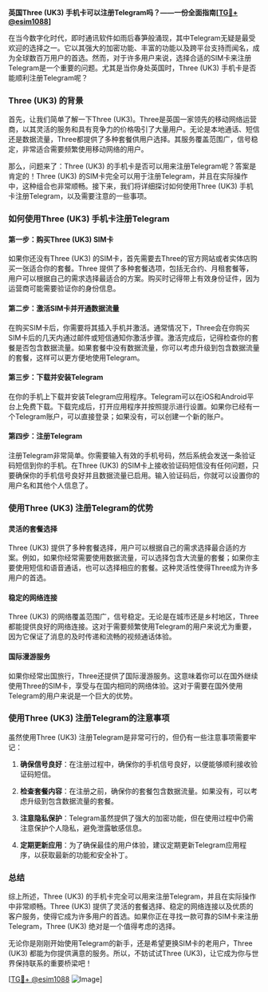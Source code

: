 **英国Three (UK3) 手机卡可以注册Telegram吗？——一份全面指南[[TG💪+ @esim1088](https://t.me/s/esim1088)]**

在当今数字化时代，即时通讯软件如雨后春笋般涌现，其中Telegram无疑是最受欢迎的选择之一。它以其强大的加密功能、丰富的功能以及跨平台支持而闻名，成为全球数百万用户的首选。然而，对于许多用户来说，选择合适的SIM卡来注册Telegram是一个重要的问题。尤其是当你身处英国时，Three (UK3) 手机卡是否能顺利注册Telegram呢？

### Three (UK3) 的背景

首先，让我们简单了解一下Three (UK3)。Three是英国一家领先的移动网络运营商，以其灵活的服务和具有竞争力的价格吸引了大量用户。无论是本地通话、短信还是数据流量，Three都提供了多种套餐供用户选择。其服务覆盖范围广，信号稳定，非常适合需要频繁使用移动网络的用户。

那么，问题来了：Three (UK3) 的手机卡是否可以用来注册Telegram呢？答案是肯定的！Three (UK3) 的SIM卡完全可以用于注册Telegram，并且在实际操作中，这种组合也非常顺畅。接下来，我们将详细探讨如何使用Three (UK3) 手机卡注册Telegram，以及需要注意的一些事项。

### 如何使用Three (UK3) 手机卡注册Telegram

#### 第一步：购买Three (UK3) SIM卡

如果你还没有Three (UK3) 的SIM卡，首先需要去Three的官方网站或者实体店购买一张适合你的套餐。Three 提供了多种套餐选项，包括无合约、月租套餐等，用户可以根据自己的需求选择最适合的方案。购买时记得带上有效身份证件，因为运营商可能需要验证你的身份信息。

#### 第二步：激活SIM卡并开通数据流量

在购买SIM卡后，你需要将其插入手机并激活。通常情况下，Three会在你购买SIM卡后的几天内通过邮件或短信通知你激活步骤。激活完成后，记得检查你的套餐是否包含数据流量。如果套餐中没有数据流量，你可以考虑升级到包含数据流量的套餐，这样可以更方便地使用Telegram。

#### 第三步：下载并安装Telegram

在你的手机上下载并安装Telegram应用程序。Telegram可以在iOS和Android平台上免费下载。下载完成后，打开应用程序并按照提示进行设置。如果你已经有一个Telegram账户，可以直接登录；如果没有，可以创建一个新的账户。

#### 第四步：注册Telegram

注册Telegram非常简单。你需要输入有效的手机号码，然后系统会发送一条验证码短信到你的手机。在Three (UK3) 的SIM卡上接收验证码短信没有任何问题，只要确保你的手机信号良好并且数据流量已启用。输入验证码后，你就可以设置你的用户名和其他个人信息了。

### 使用Three (UK3) 注册Telegram的优势

#### 灵活的套餐选择

Three (UK3) 提供了多种套餐选择，用户可以根据自己的需求选择最合适的方案。例如，如果你经常需要使用数据流量，可以选择包含大流量的套餐；如果你主要使用短信和语音通话，也可以选择相应的套餐。这种灵活性使得Three成为许多用户的首选。

#### 稳定的网络连接

Three (UK3) 的网络覆盖范围广，信号稳定。无论是在城市还是乡村地区，Three都能提供良好的网络连接。这对于需要频繁使用Telegram的用户来说尤为重要，因为它保证了消息的及时传递和流畅的视频通话体验。

#### 国际漫游服务

如果你经常出国旅行，Three还提供了国际漫游服务。这意味着你可以在国外继续使用Three的SIM卡，享受与在国内相同的网络体验。这对于需要在国外使用Telegram的用户来说是一个巨大的优势。

### 使用Three (UK3) 注册Telegram的注意事项

虽然使用Three (UK3) 注册Telegram是非常可行的，但仍有一些注意事项需要牢记：

1. **确保信号良好**：在注册过程中，确保你的手机信号良好，以便能够顺利接收验证码短信。
   
2. **检查套餐内容**：在注册之前，确保你的套餐包含数据流量。如果没有，可以考虑升级到包含数据流量的套餐。

3. **注意隐私保护**：Telegram虽然提供了强大的加密功能，但在使用过程中仍需注意保护个人隐私，避免泄露敏感信息。

4. **定期更新应用**：为了确保最佳的用户体验，建议定期更新Telegram应用程序，以获取最新的功能和安全补丁。

### 总结

综上所述，Three (UK3) 的手机卡完全可以用来注册Telegram，并且在实际操作中非常顺畅。Three (UK3) 提供了灵活的套餐选择、稳定的网络连接以及优质的客户服务，使得它成为许多用户的首选。如果你正在寻找一款可靠的SIM卡来注册Telegram，Three (UK3) 绝对是一个值得考虑的选择。

无论你是刚刚开始使用Telegram的新手，还是希望更换SIM卡的老用户，Three (UK3) 都能为你提供满意的服务。所以，不妨试试Three (UK3)，让它成为你与世界保持联系的重要桥梁吧！

[[TG💪+ @esim1088](https://t.me/s/esim1088) ![Image](https://i.postimg.cc/4NQfJmqS/Snipaste-2025-05-13-00-14-12.png)]